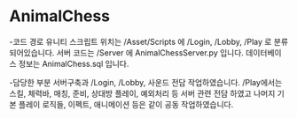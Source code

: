 # AnimalChess
-코드 경로
유니티 스크립트 위치는 /Asset/Scripts 에 /Login, /Lobby, /Play 로 분류되어있습니다.
서버 코드는 /Server 에 AnimalChessServer.py 입니다.
데이터베이스 정보는 AnimalChess.sql 입니다.

-담당한 부분 
서버구축과 /Login, /Lobby, 사운드 전담 작업하였습니다.
/Play에서는 스킬, 체력바, 매칭, 준비, 상대방 플레이, 예외처리 등 서버 관련 전담 하였고 
나머지 기본 플레이 로직들, 이펙트, 애니메이션 등은 같이 공동 작업하였습니다.
